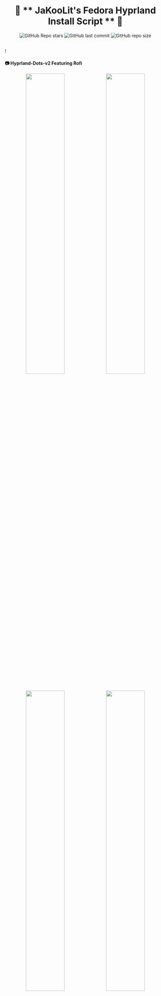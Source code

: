 <div align="center">

# 💌 ** JaKooLit's Fedora Hyprland Install Script ** 💌

![GitHub Repo stars](https://img.shields.io/github/stars/JaKooLit/Fedora-Hyprland?style=for-the-badge&color=cba6f7) ![GitHub last commit](https://img.shields.io/github/last-commit/JaKooLit/Fedora-Hyprland?style=for-the-badge&color=b4befe) ![GitHub repo size](https://img.shields.io/github/repo-size/JaKooLit/Fedora-Hyprland?style=for-the-badge&color=cba6f7)

<br/>
</div>!

#### 📷 Hyprland-Dots-v2 Featuring Rofi 
<p align="center">
    <img align="center" width="49%" src="https://raw.githubusercontent.com/JaKooLit/screenshots/main/Hyprland-ScreenShots/Fedora-v2/rofi.png" /> <img align="center" width="49%" src="https://raw.githubusercontent.com/JaKooLit/screenshots/main/Hyprland-ScreenShots/Fedora-v2/Light.png" />   
</p>

<p align="center">
    <img align="center" width="49%" src="https://raw.githubusercontent.com/JaKooLit/screenshots/main/Hyprland-Dots-Showcase/default-waybar.png" /> <img align="center" width="49%" src="https://raw.githubusercontent.com/JaKooLit/screenshots/main/Hyprland-Dots-Showcase/rofi.png" />   
   <img align="center" width="49%" src="https://raw.githubusercontent.com/JaKooLit/screenshots/main/Hyprland-Dots-Showcase/wlogout-dark.png" /> <img align="center" width="49%" src="https://raw.githubusercontent.com/JaKooLit/screenshots/main/Hyprland-Dots-Showcase/showcase2.png"" /> 
   <img align="center" width="49%" src="https://raw.githubusercontent.com/JaKooLit/screenshots/main/Hyprland-Dots-Showcase/waybar-layout.png" /> <img align="center" width="49%" src="https://raw.githubusercontent.com/JaKooLit/screenshots/main/Hyprland-Dots-Showcase/waybar-style.png"" /> 
</p>

### ❕ Installed on Nobara 🥰

![alt text](https://github.com/JaKooLit/screenshots/blob/main/Hyprland-ScreenShots/Fedora/Hyprland-Nobara.png)

### 📸 More up to date screenshots [`Link`](https://github.com/JaKooLit/screenshots/tree/main/Hyprland-Dots-Showcase)

###  📷 Older Screenshots [`V1`](https://github.com/JaKooLit/screenshots/tree/main/Hyprland-ScreenShots/Fedora) & [`V2`](https://github.com/JaKooLit/screenshots/tree/main/Hyprland-ScreenShots/Fedora-v2)


### ✨ Youtube presentation [`v1`](https://youtu.be/w2dt4GlHjV0)
### ✨ Youtube presentation [`v2`](https://youtu.be/_U_WR33XNYY)

### ✨ A video walk through my dotfiles[`Link`](https://youtu.be/fO-RBHvVEcc?si=ijqxxnq_DLiyO8xb)
### ✨ A video walk through of My Hyprland-Dots v2[`Link`](https://youtu.be/yaVurRoXc-s?si=iDnBC5S3thPBX3ZE)


## 🪧🪧🪧 ANNOUNCEMENT 🪧🪧🪧
- This Repo does not contain Hyprland Dots or configs! Dotfiles can be checked here [`Hyprland-Dots`](https://github.com/JaKooLit/Hyprland-Dots) . During installation, if you opt to copy installation, it will be downloaded from that centralized repo.
- Hyprland-Dots use are constantly evolving / improving. you can check CHANGELOGS here [`Hyprland-Dots-Changelogs`](https://github.com/JaKooLit/Hyprland-Dots/wiki/7.-CHANGELOGS)
- Since the Hyprland-Dots are evolving, some of the screenshots maybe old

### ✨  Some notes on installation
- This install script was tested on Minimal Fedora using Fedora Everything [`Link`](https://youtu.be/_U_WR33XNYY)
- This script is meant to install in any Fedora Work stations and its Spins.
- if starting from scratch, recommended spin to install is the Sway Spin. However, I have tested this script in Fedora Workstation (gnome), Plasma Spin and Sway
- I have not tested in any other spin. However, if you decided to try, recommend to install SDDM. Apart from GDM and SDDM, any other Login Manager may not work nor launch Hyprland. However, hyprland can be launched through tty by type Hyprland


### ⚠️ WARNING! If you have GDM already as log-in manager, DO NOT install SDDM
- You will likely to encounter issues

### ⚠️ WARNING! nwg-look takes long time to install. 
- nwg-look is a utility to costumize your GTK theme. It's a LXAppearance like. Its a good tool though but this package is entirely optional


### ✨ Costumize the packages and COPR Repos
- inside the install-scripts folder, you can edit 00-hypr-pkgs.sh, copr.sh, etc. Care though as the Hyprland Dots might not work properly
- default GTK theme if agreed to be installed is Tokyo night GTK themes (dark and light) + Tokyo night SE icons

### 🔔 NOTICE TO NVIDIA OWNERS ### 
- by default it is installing the latest and newest nvidia drivers. If you have an older nvidia-gpu (GTX 800 series and older), check out nvidia-fedora website [`LINK`](https://rpmfusion.org/Howto/NVIDIA#Installing_the_drivers) and edit nvidia.sh in install-scripts folder to install proper gpu driver

### ✨ to run
> clone this repo by using git. Change directory, make executable and run the script
```bash
git clone https://github.com/JaKooLit/Fedora-Hyprland.git
cd Fedora-Hyprland
chmod +x install.sh
./install.sh
```
### ✨ for ZSH and OH-MY-ZSH installation
> do this once installed and script completed; do the following to change the default shell zsh
```bash
chsh -s $(which zsh)
zsh
source ~/.zshrc
```
- reboot or logout
- by default mikeh theme is installed. You can find more themes from this [`OH-MY-ZSH-THEMES`](https://github.com/ohmyzsh/ohmyzsh/wiki/Themes)
- to change the theme, edit ~/.zshrc ZSH_THEME="desired theme"

### ✨ TO DO once installation done and dotfiles copied
- if you opted to install gtk themes, to apply the theme and icon, press the dark/light button (beside the padlock). To apply Bibata modern ice cursor, launch nwg-look (GTK Settings) through rofi.
- SUPER H for HINT or click on the waybar HINT! Button 
- Head over to [FAQ](https://github.com/JaKooLit/Hyprland-Dots/wiki/4.-FAQ) and [TIPS](https://github.com/JaKooLit/Hyprland-Dots/wiki/5.-TIPS)


### ✨ Packages that are manually downloaded and build. These packages will not be updated by dnf and have to be manually updated
- nwg-look [`LINK`](https://github.com/nwg-piotr/nwg-look)
- a.) to update this package, in your installation folder, you can move that folder (nwg-look) or download manually, cd into it, and ran git pull && sudo make install

### 🛣️ Roadmap:
- [ ] Install zsh and oh-my-zsh without necessary steps above
- [ ] possibly adding gruvbox themes, cursors, icons

### ❗ some known issues
- reports from members of my discord, states that some users of nvidia are getting stuck on sddm login. credit  to @Kenni Fix stated was 
```  
 while in sddm press ctrl+alt+F2 or F3
log into your account
`lspci -nn`, find the id of your nvidia card
`ls /dev/dri/by-path` find the matching id
`ls -l /dev/dri/by-path` to check where the symlink points to 
)
7. add "env = WLR_DRM_DEVICES,/dev/dri/cardX" to the ENVvariables config (.config/hypr/configs/ENVariables.conf)  ; X being where the symlink of the gpu points to
```
- more info from the hyprland wiki [`Hyprland Wiki Link`](https://wiki.hyprland.org/FAQ/#my-external-monitor-is-blank--doesnt-render--receives-no-signal-laptop)

- Fedora Sway Specific - swaylock conflicts with swaylock-effects. Lock screen would be only white. If decided to remove swaylock in favor with swaylock-effects, sway will be removed. So care

### 📒 Final Notes
- join my discord channel [`Discord`](https://discord.gg/V2SJ92vbEN)
- Feel free to copy, re-distribute, and use this script however you want. Would appreciate if you give me some loves by crediting my work :)

### 👍👍👍 Thanks and Credits!
- [`Hyprland`](https://hyprland.org/) Of course to Hyprland and @vaxerski for this awesome Dynamic Tiling Manager.
- [`HYPRLAND COPR REPO`](https://copr.fedorainfracloud.org/coprs/solopasha/hyprland/) - a shout out to the one who created and maintaining Hyprland COPR Repo 
- shout out to CooSee from Gentoo forums for the nice rainbow borders

## 💖 Support
- a Star on my Github repos would be nice 🌟

- Subscribe to my Youtube Channel [YouTube](https://www.youtube.com/@Ja.KooLit) 

- You can also buy me Coffee Through ko-fi.com 🤩

<a href='https://ko-fi.com/jakoolit' target='_blank'><img height='35' style='border:0px;height:46px;' src='https://az743702.vo.msecnd.net/cdn/kofi3.png?v=0' border='0' alt='Buy Me a Coffee at ko-fi.com' />
